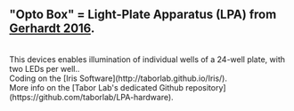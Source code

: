 
## "Opto Box" = Light-Plate Apparatus (LPA) from [Gerhardt 2016](https://www.nature.com/articles/srep35363).
 <br/>
This devices enables illumination of individual wells of a 24-well plate, with two LEDs per well..
 <br/>
Coding on the [Iris Software](http://taborlab.github.io/Iris/). <br/>
More info on the [Tabor Lab's dedicated Github repository](https://github.com/taborlab/LPA-hardware).
